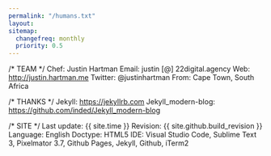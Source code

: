 ```yaml
---
permalink: "/humans.txt"
layout: 
sitemap:
  changefreq: monthly
  priority: 0.5
---
```


/* TEAM */
    Chef: Justin Hartman
    Email: justin [@] 22digital.agency
    Web: http://justin.hartman.me
    Twitter: @justinhartman
    From: Cape Town, South Africa

/* THANKS */
    Jekyll: https://jekyllrb.com
    Jekyll_modern-blog: https://github.com/inded/Jekyll_modern-blog


/* SITE */
    Last update: {{ site.time }}
    Revision: {{ site.github.build_revision }}
    Language: English
    Doctype: HTML5
    IDE: Visual Studio Code, Sublime Text 3, Pixelmator 3.7, Github Pages, Jekyll, Github, iTerm2
